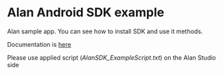 # Alan Android SDK example

Alan sample app. You can see how to install SDK and use it methods. 

Documentation is [here](https://alan.app/docs/integrations/android.html)

Please use applied script (*AlanSDK_ExampleScript.txt*) on the Alan Studio side
